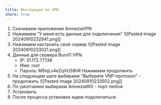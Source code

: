 ```yaml
---
title: Инструкция по VPN
share: true
---
```


1. Скачиваем приложение AmneziaVPN
2. Нажимаем "У меня есть данные для подключения"
   ![[Pasted image 20240910232941.png]]
3. Нажимаем настроить свой сервер
   ![[Pasted image 20240910233021.png]]
4. Данные для сервера Buro11 VPN:
   - IP: 31.172.77.136
   - Имя: root
   - Пароль: M5IqLv4eZqVU58hR
     Нажимаем продолжить
5. На следующем шаге выбираем "Выберите VNP-протокол" - продолжить
   ![[Pasted image 20240910233502.png]]
6. По умолчанию выбираем AmneziaWG - порт любой
7. Установить
8. После процесса установки ждем подключиться.
